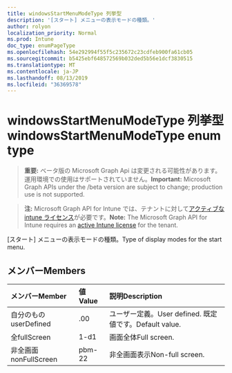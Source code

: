 ```yaml
---
title: windowsStartMenuModeType 列挙型
description: '[スタート] メニューの表示モードの種類。'
author: rolyon
localization_priority: Normal
ms.prod: Intune
doc_type: enumPageType
ms.openlocfilehash: 54e292994f55f5c235672c23cdfeb900fa61cb05
ms.sourcegitcommit: b5425ebf648572569b032ded5b56e1dcf3830515
ms.translationtype: MT
ms.contentlocale: ja-JP
ms.lasthandoff: 08/13/2019
ms.locfileid: "36369578"
---
```

# <a name="windowsstartmenumodetype-enum-type"></a><span data-ttu-id="a0e13-103">windowsStartMenuModeType 列挙型</span><span class="sxs-lookup"><span data-stu-id="a0e13-103">windowsStartMenuModeType enum type</span></span>

> <span data-ttu-id="a0e13-104">**重要:** ベータ版の Microsoft Graph Api は変更される可能性があります。運用環境での使用はサポートされていません。</span><span class="sxs-lookup"><span data-stu-id="a0e13-104">**Important:** Microsoft Graph APIs under the /beta version are subject to change; production use is not supported.</span></span>

> <span data-ttu-id="a0e13-105">**注:** Microsoft Graph API for Intune では、テナントに対して[アクティブな intune ライセンス](https://go.microsoft.com/fwlink/?linkid=839381)が必要です。</span><span class="sxs-lookup"><span data-stu-id="a0e13-105">**Note:** The Microsoft Graph API for Intune requires an [active Intune license](https://go.microsoft.com/fwlink/?linkid=839381) for the tenant.</span></span>

<span data-ttu-id="a0e13-106">[スタート] メニューの表示モードの種類。</span><span class="sxs-lookup"><span data-stu-id="a0e13-106">Type of display modes for the start menu.</span></span>

## <a name="members"></a><span data-ttu-id="a0e13-107">メンバー</span><span class="sxs-lookup"><span data-stu-id="a0e13-107">Members</span></span>
|<span data-ttu-id="a0e13-108">メンバー</span><span class="sxs-lookup"><span data-stu-id="a0e13-108">Member</span></span>|<span data-ttu-id="a0e13-109">値</span><span class="sxs-lookup"><span data-stu-id="a0e13-109">Value</span></span>|<span data-ttu-id="a0e13-110">説明</span><span class="sxs-lookup"><span data-stu-id="a0e13-110">Description</span></span>|
|:---|:---|:---|
|<span data-ttu-id="a0e13-111">自分のもの</span><span class="sxs-lookup"><span data-stu-id="a0e13-111">userDefined</span></span>|<span data-ttu-id="a0e13-112">.0</span><span class="sxs-lookup"><span data-stu-id="a0e13-112">0</span></span>|<span data-ttu-id="a0e13-113">ユーザー定義。</span><span class="sxs-lookup"><span data-stu-id="a0e13-113">User defined.</span></span> <span data-ttu-id="a0e13-114">既定値です。</span><span class="sxs-lookup"><span data-stu-id="a0e13-114">Default value.</span></span>|
|<span data-ttu-id="a0e13-115">全</span><span class="sxs-lookup"><span data-stu-id="a0e13-115">fullScreen</span></span>|<span data-ttu-id="a0e13-116">1-d</span><span class="sxs-lookup"><span data-stu-id="a0e13-116">1</span></span>|<span data-ttu-id="a0e13-117">画面全体</span><span class="sxs-lookup"><span data-stu-id="a0e13-117">Full screen.</span></span>|
|<span data-ttu-id="a0e13-118">非全画面</span><span class="sxs-lookup"><span data-stu-id="a0e13-118">nonFullScreen</span></span>|<span data-ttu-id="a0e13-119">pbm-2</span><span class="sxs-lookup"><span data-stu-id="a0e13-119">2</span></span>|<span data-ttu-id="a0e13-120">非全画面表示</span><span class="sxs-lookup"><span data-stu-id="a0e13-120">Non-full screen.</span></span>|




